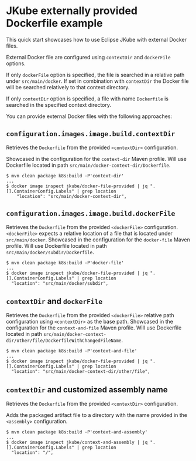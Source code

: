 # JKube externally provided Dockerfile example
This quick start showcases how to use Eclipse JKube with external Docker files.

External Docker file are configured using `contextDir` and `dockerFile` options.

If only `dockerFile` option is specified, the file is searched in a relative path
under `src/main/docker`. If set in combination with `contextDir` the Docker file
will be searched relatively to that context directory.

If only `contextDir` option is specified, a file with name `Dockerfile` is searched 
in the specified context directory.

You can provide external Docker files with the following approaches:

## `configuration.images.image.build.contextDir`
Retrieves the `Dockerfile` from the provided `<contextDir>` configuration.

Showcased in the configuration for the `context-dir` Maven profile. Will use Dockerfile
located in path `src/main/docker-context-dir/Dockerfile`.

```shell script
$ mvn clean package k8s:build -P'context-dir'
...
$ docker image inspect jkube/docker-file-provided | jq ".[].ContainerConfig.Labels" | grep location 
    "location": "src/main/docker-context-dir",
```

## `configuration.images.image.build.dockerFile`
Retrieves the `Dockerfile` from the provided `<dockerFile>` configuration.
`<dockerFile>` expects a relative location of a file that is located under `src/main/docker`.
Showcased in the configuration for the `docker-file` Maven profile. Will use Dockerfile
located in path `src/main/docker/subdir/Dockerfile`.

```shell script
$ mvn clean package k8s:build -P'docker-file'
...
$ docker image inspect jkube/docker-file-provided | jq ".[].ContainerConfig.Labels" | grep location 
  "location": "src/main/docker/subdir",
```

## `contextDir` and `dockerFile`
Retrieves the `Dockerfile` from the provided `<dockerFile>` relative path configuration 
using `<contextDir>` as the base path.
Showcased in the configuration for the `context-and-file` Maven profile. Will use Dockerfile
located in path `src/main/docker-context-dir/other/file/DockerfileWithChangedFileName`.

```shell script
$ mvn clean package k8s:build -P'context-and-file'
...
$ docker image inspect jkube/docker-file-provided | jq ".[].ContainerConfig.Labels" | grep location 
  "location": "src/main/docker-context-dir/other/file",
```

## `contextDir` and customized assembly name
Retrieves the `Dockerfile` from the provided `<contextDir>` configuration.

Adds the packaged artifact file to a directory with the name provided in the `<assembly>` configuration.

```shell script
$ mvn clean package k8s:build -P'context-and-assembly'
...
$ docker image inspect jkube/context-and-assembly | jq ".[].ContainerConfig.Labels" | grep location 
  "location": "/",
```